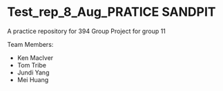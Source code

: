 # Test_rep_8_Aug_PRATICE SANDPIT
A practice repository for 394 Group Project for group 11

Team Members:
* Ken MacIver
* Tom Tribe
* Jundi Yang
* Mei Huang
